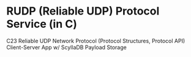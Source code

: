 # RUDP (Reliable UDP) Protocol Service (in C)
C23 Reliable UDP Network Protocol (Protocol Structures, Protocol API) Client-Server App w/ ScyllaDB Payload Storage
